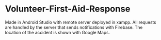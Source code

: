 # Volunteer-First-Aid-Response
Made in Android Studio with remote server deployed in xampp.
All requests are handled by the server that sends notifications with Firebase.
The location of the accident is shown with Google Maps.
